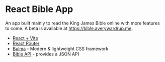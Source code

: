 # React Bible App

An app built mainly to read the King James Bible online with more features to come. A beta is available at https://bible.averywardrup.me.

- [React + Vite](https://vite.dev/guide/)
- [React Router](https://reactrouter.com/home)
- [Bulma](https://bulma.io) - Modern & lightweight CSS framework
- [Bible API](https://bible-api.com) - provides a JSON API
